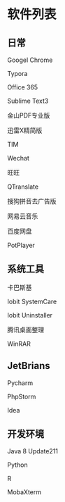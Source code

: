 # 软件列表

## 日常

Googel Chrome

Typora

Office 365

Sublime Text3

金山PDF专业版

迅雷X精简版

TIM

Wechat

旺旺

QTranslate

搜狗拼音去广告版

网易云音乐

百度网盘

PotPlayer

## 系统工具

卡巴斯基

Iobit SystemCare

Iobit Uninstaller

腾讯桌面整理

WinRAR

## JetBrians

Pycharm

PhpStorm

Idea

## 开发环境

Java 8 Update211

Python

R

MobaXterm